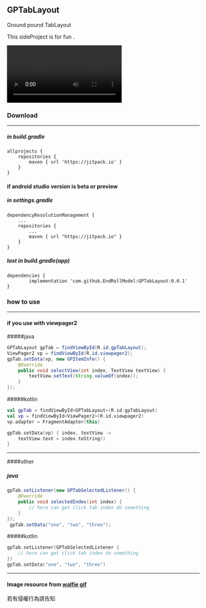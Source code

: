 ## GPTabLayout

Ground pound TabLayout

This sideProject is for fun .

![sample](https://github.com/EndRollModel/GPTabLayout/tree/master/image/sample.webm)


### Download

----

##### in build.gradle
```
allprojects {
	repositories {
		maven { url 'https://jitpack.io' }
	}
}
```
#### if android studio version is beta or preview
##### in settings.gradle
```
dependencyResolutionManagement {
    ...
    repositories {
        ...
        maven { url "https://jitpack.io" }
    }
}
```
##### last in build.gradle(app)

```
dependencies {
        implementation 'com.github.EndRollModel:GPTabLayout:0.0.1'
}
```

### how to use

---

#### if you use with viewpager2
#####java
```java
GPTabLayout gpTab = findViewById(R.id.gpTabLayout);
ViewPager2 vp = findViewById(R.id.viewpager2);
gpTab.setData(vp, new GPItemInfo() {
    @Override
    public void selectView(int index, TextView textView) {
        textView.setText(String.valueOf(index));
    }
});
```
#####kotlin
```kotlin
val gpTab = findViewById<GPTabLayout>(R.id.gpTabLayout)
val vp = findViewById<ViewPager2>(R.id.viewpager2)
vp.adapter = FragmentAdapter(this)

gpTab.setData(vp) { index, textView ->
    textView.text = index.toString()
}
```
------
####other
##### java
```java
gpTab.setListener(new GPTabSelectedListener() {
    @Override
    public void selectedIndex(int index) {
        // here can get click tab index do something
    }
});
 gpTab.setData("one", "two", "three");
```
#####kotlin
```kotlin
gpTab.setListener(GPTabSelectedListener { 
    // here can get click tab index do something
})
gpTab.setData("one", "two", "three")
```

-------------

#### Image resource from [walfie gif](https://walfiegif.wordpress.com/)

若有侵權行為請告知 
